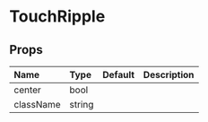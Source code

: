 TouchRipple
===========



Props
-----


| Name | Type | Default | Description |
|:-----|:-----|:-----|:-----|
| center | bool |  |   |
| className | string |  |   |
